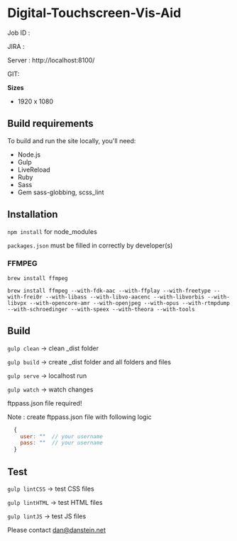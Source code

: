 # Digital-Touchscreen-Vis-Aid

Job ID :

JIRA :

Server : http://localhost:8100/

GIT:


**Sizes**
- 1920 x 1080

## Build requirements

To build and run the site locally, you'll need:

* Node.js
* Gulp
* LiveReload
* Ruby
* Sass
* Gem sass-globbing, scss_lint


## Installation

`npm install` for node_modules

`packages.json` must be filled in correctly by developer(s)


### FFMPEG

`brew install ffmpeg`

`brew install ffmpeg --with-fdk-aac --with-ffplay --with-freetype --with-frei0r --with-libass --with-libvo-aacenc --with-libvorbis --with-libvpx --with-opencore-amr --with-openjpeg --with-opus --with-rtmpdump --with-schroedinger --with-speex --with-theora --with-tools`


## Build

`gulp clean` -> clean _dist folder

`gulp build` -> create _dist folder and all folders and files

`gulp serve` -> localhost run

`gulp watch` -> watch changes

ftppass.json file required!

Note : create ftppass.json file with following logic

```javascript
  {
    user: ""  // your username
    pass: ""  // your username
  }
```

## Test

`gulp lintCSS` -> test CSS files

`gulp lintHTML` -> test HTML files

`gulp lintJS` -> test JS files


Please contact dan@danstein.net
